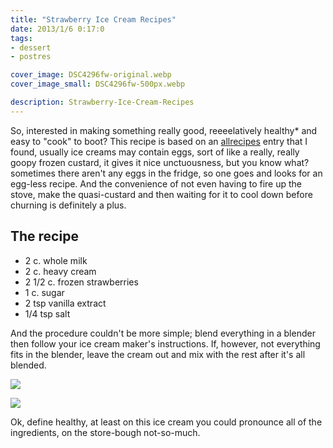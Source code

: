 ```yaml
---
title: "Strawberry Ice Cream Recipes"
date: 2013/1/6 0:17:0
tags:
- dessert
- postres

cover_image: DSC4296fw-original.webp
cover_image_small: DSC4296fw-500px.webp

description: Strawberry-Ice-Cream-Recipes
---
```



So, interested in making something really good, reeeelatively healthy\* and easy to "cook" to boot? This recipe is based on an <a href="https://www.allrecipes.com/recipe/140877/easy-eggless-strawberry-ice-cream/">allrecipes</a> entry that I found, usually ice creams may contain eggs, sort of like a really, really goopy frozen custard, it gives it nice unctuousness, but you know what? sometimes there aren't any eggs in the fridge, so one goes and looks for an egg-less recipe. And the convenience of not even having to fire up the stove, make the quasi-custard and then waiting for it to cool down before churning is definitely a plus.

## The recipe

*   2 c. whole milk
*   2 c. heavy cream
*   2 1/2 c. frozen strawberries
*   1 c. sugar
*   2 tsp vanilla extract
*   1/4 tsp salt

And the procedure couldn't be more simple; blend everything in a blender then follow your ice cream maker's instructions. If, however, not everything fits in the blender, leave the cream out and mix with the rest after it's all blended.


[![](DSC4296fw)](DSC4296fw-original.webp)

[![](P1210574fw)](P1210574fw-original.webp)


Ok, define healthy, at least on this ice cream you could pronounce all of the ingredients, on the store-bough not-so-much.
